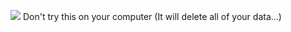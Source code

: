 ![](https://user-images.githubusercontent.com/68336569/179380746-c6504ef3-2176-4438-8900-14f2ec8ded68.jpg)
Don't try this on your computer (It will delete all of your data...)
